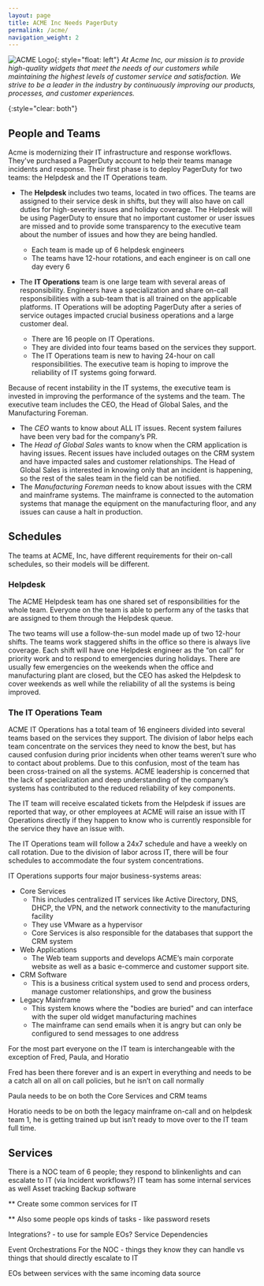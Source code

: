 ```yaml
---
layout: page
title: ACME Inc Needs PagerDuty
permalink: /acme/
navigation_weight: 2
---
```

![ACME Logo](/img/acme-mark.png){: style="float: left"}
*At Acme Inc, our mission is to provide high-quality widgets that meet the needs of our customers while maintaining the highest levels of customer service and satisfaction. We strive to be a leader in the industry by continuously improving our products, processes, and customer experiences.*

{:style="clear: both"}

## People and Teams
Acme is modernizing their IT infrastructure and response workflows. They've purchased a PagerDuty account to help their teams manage incidents and response. Their first phase is to deploy PagerDuty for two teams: the Helpdesk and the IT Operations team.

- The **Helpdesk** includes two teams, located in two offices. The teams are assigned to their service desk in shifts, but they will also have on call duties for high-severity issues and holiday coverage. The Helpdesk will be using PagerDuty to ensure that no important customer or user issues are missed and to provide some transparency to the executive team about the number of issues and how they are being handled.
  - Each team is made up of 6 helpdesk engineers
  - The teams have 12-hour rotations, and each engineer is on call one day every 6


- The **IT Operations** team is one large team with several areas of responsibility. Engineers have a specialization and share on-call responsibilities with a sub-team that is all trained on the applicable platforms. IT Operations will be adopting PagerDuty after a series of service outages impacted crucial business operations and a large customer deal.
  - There are 16 people on IT Operations.
  - They are divided into four teams based on the services they support.
  - The IT Operations team is new to having 24-hour on call responsibilities. The executive team is hoping to improve the reliability of IT systems going forward.

Because of recent instability in the IT systems, the executive team is invested in improving the performance of the systems and the team. The executive team includes the CEO, the Head of Global Sales, and the Manufacturing Foreman. 
- The *CEO* wants to know about ALL IT issues. Recent system failures have been very bad for the company’s PR.
- The *Head of Global Sales* wants to know when the CRM application is having issues. Recent issues have included outages on the CRM system and have impacted sales and customer relationships. The Head of Global Sales is interested in knowing only that an incident is happening, so the rest of the sales team in the field can be notified.
- The *Manufacturing Foreman* needs to know about issues with the CRM and mainframe systems. The mainframe is connected to the automation systems that manage the equipment on the manufacturing floor, and any issues can cause a halt in production.

## Schedules
The teams at ACME, Inc, have different requirements for their on-call schedules, so their models will be different.

### Helpdesk
The ACME Helpdesk team has one shared set of responsibilities for the whole team. Everyone on the team is able to perform any of the tasks that are assigned to them through the Helpdesk queue.

The two teams will use a follow-the-sun model made up of two 12-hour shifts. The teams work staggered shifts in the office so there is always live coverage.  Each shift will have one Helpdesk engineer as the “on call” for priority work and to respond to emergencies during holidays. There are usually few emergencies on the weekends when the office and manufacturing plant are closed, but the CEO has asked the Helpdesk to cover weekends as well while the reliability of all the systems is being improved.

### The IT Operations Team 
ACME IT Operations has a total team of 16 engineers divided into several teams based on the services they support. The division of labor helps each team concentrate on the services they need to know the best, but has caused confusion during prior incidents when other teams weren’t sure who to contact about problems. Due to this confusion, most of the team has been cross-trained on all the systems. ACME leadership is concerned that the lack of specialization and deep understanding of the company’s systems has contributed to the reduced reliability of key components.

The IT team will receive escalated tickets from the Helpdesk if issues are reported that way, or other employees at ACME will raise an issue with IT Operations directly if they happen to know who is currently responsible for the service they have an issue with. 

The IT Operations team will follow a 24x7 schedule and have a weekly on call rotation. Due to the division of labor across IT, there will be four schedules to accommodate the four system concentrations.

IT Operations supports four major business-systems areas:

- Core Services
  - This includes centralized IT services like Active Directory, DNS, DHCP, the VPN, and the network connectivity to the manufacturing facility
  - They use VMware as a hypervisor 
  - Core Services is also responsible for the databases that support the CRM system
- Web Applications
  - The Web team supports and develops ACME’s main corporate website as well as a basic e-commerce and customer support site.
- CRM Software
  - This is a business critical system used to send and process orders, manage customer relationships, and grow the business
- Legacy Mainframe 
  - This system knows where the "bodies are buried" and can interface with the super old widget manufacturing machines 
  - The mainframe can send emails when it is angry but can only be configured to send messages to one address

For the most part everyone on the IT team is interchangeable with the exception of Fred, Paula, and Horatio 

Fred has been there forever and is an expert in everything and needs to be a catch all on all on call policies, but he isn’t on call normally 

Paula needs to be on both the Core Services and CRM teams

Horatio needs to be on both the legacy mainframe on-call and on helpdesk team 1, he is getting trained up but isn’t ready to move over to the IT team full time. 


## Services
There is a NOC team of 6 people; they respond to blinkenlights and can escalate to IT (via Incident workflows?)
IT team has some internal services as well
Asset tracking
Backup software 

** Create some common services for IT

** Also some people ops kinds of tasks - like password resets

Integrations? - to use for sample EOs?
Service Dependencies

Event Orchestrations
For the NOC - things they know they can handle vs things that should directly escalate to IT

EOs between services with the same incoming data source

